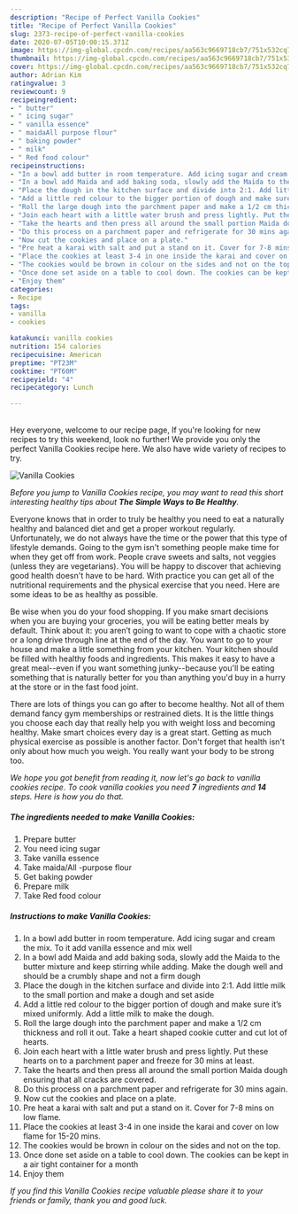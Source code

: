 ```yaml
---
description: "Recipe of Perfect Vanilla Cookies"
title: "Recipe of Perfect Vanilla Cookies"
slug: 2373-recipe-of-perfect-vanilla-cookies
date: 2020-07-05T10:00:15.371Z
image: https://img-global.cpcdn.com/recipes/aa563c9669718cb7/751x532cq70/vanilla-cookies-recipe-main-photo.jpg
thumbnail: https://img-global.cpcdn.com/recipes/aa563c9669718cb7/751x532cq70/vanilla-cookies-recipe-main-photo.jpg
cover: https://img-global.cpcdn.com/recipes/aa563c9669718cb7/751x532cq70/vanilla-cookies-recipe-main-photo.jpg
author: Adrian Kim
ratingvalue: 3
reviewcount: 9
recipeingredient:
- " butter"
- " icing sugar"
- " vanilla essence"
- " maidaAll purpose flour"
- " baking powder"
- " milk"
- " Red food colour"
recipeinstructions:
- "In a bowl add butter in room temperature. Add icing sugar and cream the mix. To it add vanilla essence and mix well"
- "In a bowl add Maida and add baking soda, slowly add the Maida to the butter mixture and keep stirring while adding. Make the dough well and should be a crumbly shape and not a firm dough"
- "Place the dough in the kitchen surface and divide into 2:1. Add little milk to the small portion and make a dough and set aside"
- "Add a little red colour to the bigger portion of dough and make sure it’s mixed uniformly. Add a little milk to make the dough."
- "Roll the large dough into the parchment paper and make a 1/2 cm thickness and roll it out. Take a heart shaped cookie cutter and cut lot of hearts."
- "Join each heart with a little water brush and press lightly. Put these hearts on to a parchment paper and freeze for 30 mins at least."
- "Take the hearts and then press all around the small portion Maida dough ensuring that all cracks are covered."
- "Do this process on a parchment paper and refrigerate for 30 mins again."
- "Now cut the cookies and place on a plate."
- "Pre heat a karai with salt and put a stand on it. Cover for 7-8 mins on low flame."
- "Place the cookies at least 3-4 in one inside the karai and cover on low flame for 15-20 mins."
- "The cookies would be brown in colour on the sides and not on the top."
- "Once done set aside on a table to cool down. The cookies can be kept in a air tight container for a month"
- "Enjoy them"
categories:
- Recipe
tags:
- vanilla
- cookies

katakunci: vanilla cookies 
nutrition: 154 calories
recipecuisine: American
preptime: "PT23M"
cooktime: "PT60M"
recipeyield: "4"
recipecategory: Lunch

---
```

<br>
Hey everyone, welcome to our recipe page, If you're looking for new recipes to try this weekend, look no further! We provide you only the perfect Vanilla Cookies recipe here. We also have wide variety of recipes to try.
<br>


![Vanilla Cookies](https://img-global.cpcdn.com/recipes/aa563c9669718cb7/751x532cq70/vanilla-cookies-recipe-main-photo.jpg)

<i>Before you jump to Vanilla Cookies recipe, you may want to read this short interesting healthy tips about <strong>The Simple Ways to Be Healthy</strong>.</i>

Everyone knows that in order to truly be healthy you need to eat a naturally healthy and balanced diet and get a proper workout regularly. Unfortunately, we do not always have the time or the power that this type of lifestyle demands. Going to the gym isn't something people make time for when they get off from work. People crave sweets and salts, not veggies (unless they are vegetarians). You will be happy to discover that achieving good health doesn't have to be hard. With practice you can get all of the nutritional requirements and the physical exercise that you need. Here are some ideas to be as healthy as possible.

Be wise when you do your food shopping. If you make smart decisions when you are buying your groceries, you will be eating better meals by default. Think about it: you aren’t going to want to cope with a chaotic store or a long drive through line at the end of the day. You want to go to your house and make a little something from your kitchen. Your kitchen should be filled with healthy foods and ingredients. This makes it easy to have a great meal--even if you want something junky--because you'll be eating something that is naturally better for you than anything you'd buy in a hurry at the store or in the fast food joint.

There are lots of things you can go after to become healthy. Not all of them demand fancy gym memberships or restrained diets. It is the little things you choose each day that really help you with weight loss and becoming healthy. Make smart choices every day is a great start. Getting as much physical exercise as possible is another factor. Don't forget that health isn't only about how much you weigh. You really want your body to be strong too. 


<i>We hope you got benefit from reading it, now let's go back to vanilla cookies recipe. To cook vanilla cookies you need <strong>7</strong> ingredients and <strong>14</strong> steps. Here is how you do that.
</i>

##### The ingredients needed to make Vanilla Cookies:

1. Prepare  butter
1. You need  icing sugar
1. Take  vanilla essence
1. Take  maida/All -purpose flour
1. Get  baking powder
1. Prepare  milk
1. Take  Red food colour


##### Instructions to make Vanilla Cookies:

1. In a bowl add butter in room temperature. Add icing sugar and cream the mix. To it add vanilla essence and mix well
1. In a bowl add Maida and add baking soda, slowly add the Maida to the butter mixture and keep stirring while adding. Make the dough well and should be a crumbly shape and not a firm dough
1. Place the dough in the kitchen surface and divide into 2:1. Add little milk to the small portion and make a dough and set aside
1. Add a little red colour to the bigger portion of dough and make sure it’s mixed uniformly. Add a little milk to make the dough.
1. Roll the large dough into the parchment paper and make a 1/2 cm thickness and roll it out. Take a heart shaped cookie cutter and cut lot of hearts.
1. Join each heart with a little water brush and press lightly. Put these hearts on to a parchment paper and freeze for 30 mins at least.
1. Take the hearts and then press all around the small portion Maida dough ensuring that all cracks are covered.
1. Do this process on a parchment paper and refrigerate for 30 mins again.
1. Now cut the cookies and place on a plate.
1. Pre heat a karai with salt and put a stand on it. Cover for 7-8 mins on low flame.
1. Place the cookies at least 3-4 in one inside the karai and cover on low flame for 15-20 mins.
1. The cookies would be brown in colour on the sides and not on the top.
1. Once done set aside on a table to cool down. The cookies can be kept in a air tight container for a month
1. Enjoy them


<i>If you find this Vanilla Cookies recipe valuable please share it to your friends or family, thank you and good luck.</i>
